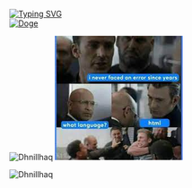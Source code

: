 <a href="https://git.io/typing-svg"> <img src="https://readme-typing-svg.demolab.com?font=Inter&weight=600&pause=1000&color=D4E7F7&width=435&lines=Hi+there%2C+I'm+Muhammad+Dhia+Ramadhanil+Haqq!" alt="Typing SVG" /></a> 
<br>[![Doge](https://git.io/Doge)](//git.io/memes)
<p><img src="https://github-readme-stats.vercel.app/api?username=Dhnillhaq&show_icons=true&locale=en" alt="Dhnillhaq" />
<img src="https://raw.githubusercontent.com/Unicorn-Dev-Community/have-fun-with-memes/main/html_meme.jpg"/></p>

<p><img src="https://github-readme-streak-stats.herokuapp.com/?user=Dhnillhaq&" alt="Dhnillhaq" /></p>


 
